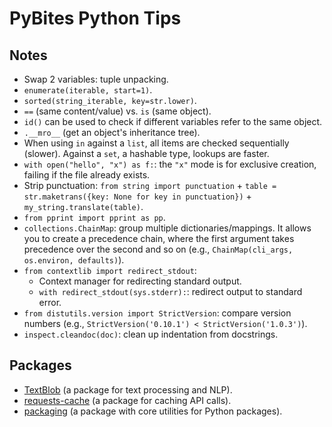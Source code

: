 # PyBites Python Tips

## Notes

- Swap 2 variables: tuple unpacking.
- `enumerate(iterable, start=1)`.
- `sorted(string_iterable, key=str.lower)`.
- `==` (same content/value) vs. `is` (same object).
- `id()` can be used to check if different variables refer to the same object.
- `.__mro__` (get an object's inheritance tree).
- When using `in` against a `list`, all items are checked sequentially (slower). Against a `set`, a hashable type, lookups are faster.
- `with open("hello", "x") as f:`: the `"x"` mode is for exclusive creation, failing if the file already exists.
- Strip punctuation: `from string import punctuation` + `table = str.maketrans({key: None for key in punctuation})` + `my_string.translate(table)`.
- `from pprint import pprint as pp`.
- `collections.ChainMap`: group multiple dictionaries/mappings. It allows you to create a precedence chain, where the first argument takes precedence over the second and so on (e.g., `ChainMap(cli_args, os.environ, defaults)`).
- `from contextlib import redirect_stdout`:
  - Context manager for redirecting standard output.
  - `with redirect_stdout(sys.stderr):`: redirect output to standard error.
- `from distutils.version import StrictVersion`: compare version numbers (e.g., `StrictVersion('0.10.1') < StrictVersion('1.0.3')`).
- `inspect.cleandoc(doc)`: clean up indentation from docstrings.

## Packages

- [TextBlob](https://textblob.readthedocs.io/en/dev/) (a package for text processing and NLP).
- [requests-cache](https://requests-cache.readthedocs.io/en/latest/index.html) (a package for caching API calls).
- [packaging](https://packaging.pypa.io/en/latest/) (a package with core utilities for Python packages).
